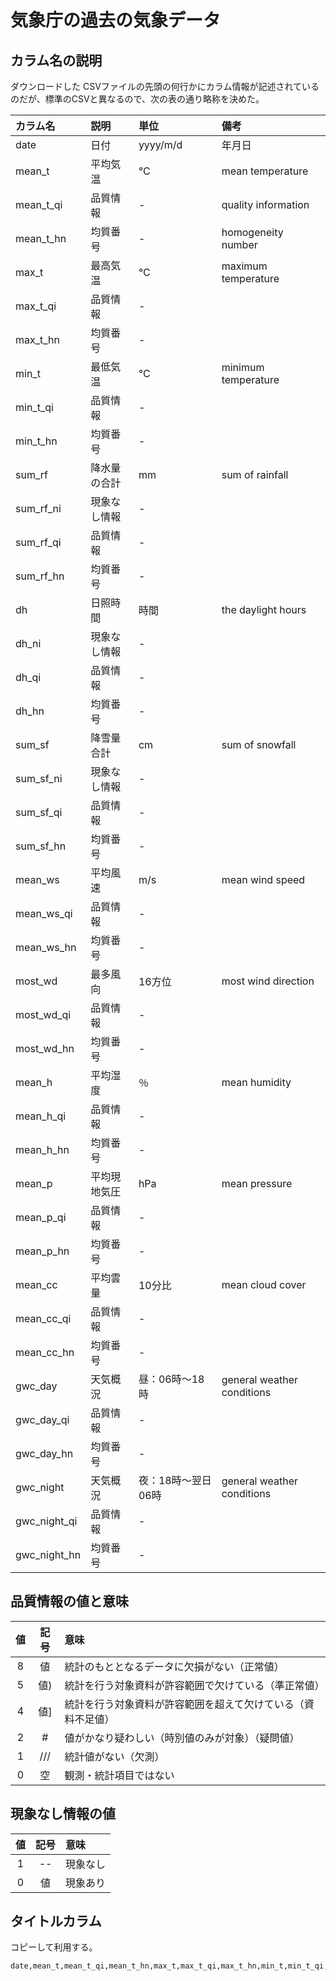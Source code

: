 # 気象庁の過去の気象データ

## カラム名の説明
ダウンロードした CSVファイルの先頭の何行かにカラム情報が記述されているのだが、標準のCSVと異なるので、次の表の通り略称を決めた。

| カラム名 | 説明 | 単位 | 備考 |
|:-- |:-- |:-- |:-- |
| date | 日付 | yyyy/m/d | 年月日 |
| mean_t | 平均気温 | °C | mean temperature |
| mean_t_qi | 品質情報 | - | quality information |
| mean_t_hn | 均質番号 | - | homogeneity number |
| max_t | 最高気温 | °C | maximum temperature |
| max_t_qi | 品質情報 | - |  |
| max_t_hn | 均質番号 | - |  |
| min_t | 最低気温 | °C | minimum temperature |
| min_t_qi | 品質情報 | - |  |
| min_t_hn | 均質番号 | - |  |
| sum_rf | 降水量の合計 | mm | sum of rainfall |
| sum_rf_ni | 現象なし情報 | - |  |
| sum_rf_qi | 品質情報 | - |  |
| sum_rf_hn | 均質番号 | - |  |
| dh | 日照時間 | 時間 | the daylight hours |
| dh_ni | 現象なし情報 | - |  |
| dh_qi | 品質情報 | - |  |
| dh_hn | 均質番号 | - |  |
| sum_sf | 降雪量合計 | cm | sum of snowfall |
| sum_sf_ni | 現象なし情報 | - |  |
| sum_sf_qi | 品質情報 | - |  |
| sum_sf_hn | 均質番号 | - |  |
| mean_ws | 平均風速 | m/s | mean wind speed |
| mean_ws_qi | 品質情報 | - |  |
| mean_ws_hn | 均質番号 | - |  |
| most_wd | 最多風向 | 16方位 | most wind direction |
| most_wd_qi | 品質情報 | - |  |
| most_wd_hn | 均質番号 | - |  |
| mean_h | 平均湿度 | ％ | mean humidity |
| mean_h_qi | 品質情報 | - |  |
| mean_h_hn | 均質番号 | - |  |
| mean_p | 平均現地気圧 | hPa | mean pressure |
| mean_p_qi | 品質情報 | - |  |
| mean_p_hn | 均質番号 | - |  |
| mean_cc | 平均雲量 | 10分比 | mean cloud cover |
| mean_cc_qi | 品質情報 | - |  |
| mean_cc_hn | 均質番号 | - |  |
| gwc_day | 天気概況 | 昼：06時～18時 | general weather conditions |
| gwc_day_qi | 品質情報 | - |  |
| gwc_day_hn | 均質番号 | - |  |
| gwc_night | 天気概況 | 夜：18時～翌日06時 | general weather conditions |
| gwc_night_qi | 品質情報 | - |  |
| gwc_night_hn | 均質番号 | - |  |


## 品質情報の値と意味
| 値 | 記号 | 意味 |
|:--:|:--:|:-- |
| 8 | 値 | 統計のもととなるデータに欠損がない（正常値） |
| 5 | 値) | 統計を行う対象資料が許容範囲で欠けている（準正常値） |
| 4 | 値] | 統計を行う対象資料が許容範囲を超えて欠けている（資料不足値） |
| 2 | # | 値がかなり疑わしい（時別値のみが対象）（疑問値） |
| 1 | /// | 統計値がない（欠測） |
| 0 | 空 | 観測・統計項目ではない |

## 現象なし情報の値
| 値 | 記号 | 意味 |
|:--:|:--:|:-- |
| 1 | -- | 現象なし |
| 0 | 値 | 現象あり |


## タイトルカラム
コピーして利用する。
```csv
date,mean_t,mean_t_qi,mean_t_hn,max_t,max_t_qi,max_t_hn,min_t,min_t_qi,min_t_hn,sum_rf,sum_rf_ni,sum_rf_qi,sum_rf_hn,dh,dh_ni,dh_qi,dh_hn,sum_sf,sum_sf_ni,sum_sf_qi,sum_sf_hn,mean_ws,mean_ws_qi,mean_ws_hn,most_wd,most_wd_qi,most_wd_hn,mean_h,mean_h_qi,mean_h_hn,mean_p,mean_p_qi,mean_p_hn,mean_cc,mean_cc_qi,mean_cc_hn,gwc_day,gwc_day_qi,gwc_day_hn,gwc_night,gwc_night_qi,gwc_night_hn
```
